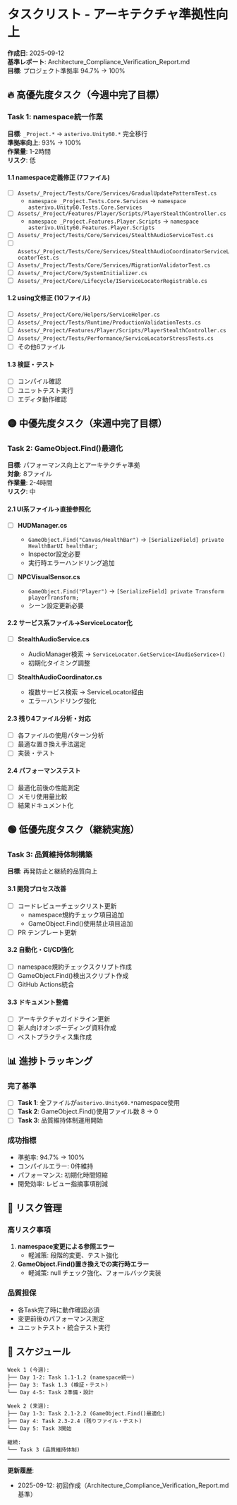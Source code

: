 ﻿# タスクリスト - アーキテクチャ準拠性向上

**作成日**: 2025-09-12  
**基準レポート**: Architecture_Compliance_Verification_Report.md  
**目標**: プロジェクト準拠率 94.7% → 100%  

## 🔥 高優先度タスク（今週中完了目標）

### Task 1: namespace統一作業
**目標**: `_Project.*` → `asterivo.Unity60.*` 完全移行  
**準拠率向上**: 93% → 100%  
**作業量**: 1-2時間  
**リスク**: 低  

#### 1.1 namespace定義修正 (7ファイル)
- [ ] `Assets/_Project/Tests/Core/Services/GradualUpdatePatternTest.cs`
  - `namespace _Project.Tests.Core.Services` → `namespace asterivo.Unity60.Tests.Core.Services`
- [ ] `Assets/_Project/Features/Player/Scripts/PlayerStealthController.cs`  
  - `namespace _Project.Features.Player.Scripts` → `namespace asterivo.Unity60.Features.Player.Scripts`
- [ ] `Assets/_Project/Tests/Core/Services/StealthAudioServiceTest.cs`
- [ ] `Assets/_Project/Tests/Core/Services/StealthAudioCoordinatorServiceLocatorTest.cs`
- [ ] `Assets/_Project/Tests/Core/Services/MigrationValidatorTest.cs`
- [ ] `Assets/_Project/Core/SystemInitializer.cs`
- [ ] `Assets/_Project/Core/Lifecycle/IServiceLocatorRegistrable.cs`

#### 1.2 using文修正 (10ファイル)
- [ ] `Assets/_Project/Core/Helpers/ServiceHelper.cs`
- [ ] `Assets/_Project/Tests/Runtime/ProductionValidationTests.cs`
- [ ] `Assets/_Project/Features/Player/Scripts/PlayerStealthController.cs`
- [ ] `Assets/_Project/Tests/Performance/ServiceLocatorStressTests.cs`
- [ ] その他6ファイル

#### 1.3 検証・テスト
- [ ] コンパイル確認
- [ ] ユニットテスト実行
- [ ] エディタ動作確認

## 🟡 中優先度タスク（来週中完了目標）

### Task 2: GameObject.Find()最適化
**目標**: パフォーマンス向上とアーキテクチャ準拠  
**対象**: 8ファイル  
**作業量**: 2-4時間  
**リスク**: 中  

#### 2.1 UI系ファイル→直接参照化
- [ ] **HUDManager.cs**
  - `GameObject.Find("Canvas/HealthBar")` → `[SerializeField] private HealthBarUI healthBar;`
  - Inspector設定必要
  - 実行時エラーハンドリング追加

- [ ] **NPCVisualSensor.cs**
  - `GameObject.Find("Player")` → `[SerializeField] private Transform playerTransform;`
  - シーン設定更新必要

#### 2.2 サービス系ファイル→ServiceLocator化
- [ ] **StealthAudioService.cs**
  - AudioManager検索 → `ServiceLocator.GetService<IAudioService>()`
  - 初期化タイミング調整

- [ ] **StealthAudioCoordinator.cs**
  - 複数サービス検索 → ServiceLocator経由
  - エラーハンドリング強化

#### 2.3 残り4ファイル分析・対応
- [ ] 各ファイルの使用パターン分析
- [ ] 最適な置き換え手法選定
- [ ] 実装・テスト

#### 2.4 パフォーマンステスト
- [ ] 最適化前後の性能測定
- [ ] メモリ使用量比較
- [ ] 結果ドキュメント化

## 🟢 低優先度タスク（継続実施）

### Task 3: 品質維持体制構築
**目標**: 再発防止と継続的品質向上  

#### 3.1 開発プロセス改善
- [ ] コードレビューチェックリスト更新
  - namespace規約チェック項目追加
  - GameObject.Find()使用禁止項目追加
- [ ] PR テンプレート更新

#### 3.2 自動化・CI/CD強化
- [ ] namespace規約チェックスクリプト作成
- [ ] GameObject.Find()検出スクリプト作成
- [ ] GitHub Actions統合

#### 3.3 ドキュメント整備
- [ ] アーキテクチャガイドライン更新
- [ ] 新人向けオンボーディング資料作成
- [ ] ベストプラクティス集作成

## 📊 進捗トラッキング

### 完了基準
- [ ] **Task 1**: 全ファイルが`asterivo.Unity60.*`namespace使用
- [ ] **Task 2**: GameObject.Find()使用ファイル数 8 → 0
- [ ] **Task 3**: 品質維持体制運用開始

### 成功指標
- 準拠率: 94.7% → 100%
- コンパイルエラー: 0件維持
- パフォーマンス: 初期化時間短縮
- 開発効率: レビュー指摘事項削減

## 🚨 リスク管理

### 高リスク事項
1. **namespace変更による参照エラー**
   - 軽減策: 段階的変更、テスト強化
2. **GameObject.Find()置き換えでの実行時エラー**
   - 軽減策: null チェック強化、フォールバック実装

### 品質担保
- 各Task完了時に動作確認必須
- 変更前後のパフォーマンス測定
- ユニットテスト・統合テスト実行

## 📅 スケジュール

```
Week 1 (今週):
├── Day 1-2: Task 1.1-1.2 (namespace統一)
├── Day 3: Task 1.3 (検証・テスト)
└── Day 4-5: Task 2準備・設計

Week 2 (来週):
├── Day 1-3: Task 2.1-2.2 (GameObject.Find()最適化)
├── Day 4: Task 2.3-2.4 (残りファイル・テスト)  
└── Day 5: Task 3開始

継続:
└── Task 3 (品質維持体制)
```

---
**更新履歴**: 
- 2025-09-12: 初回作成（Architecture_Compliance_Verification_Report.md基準）